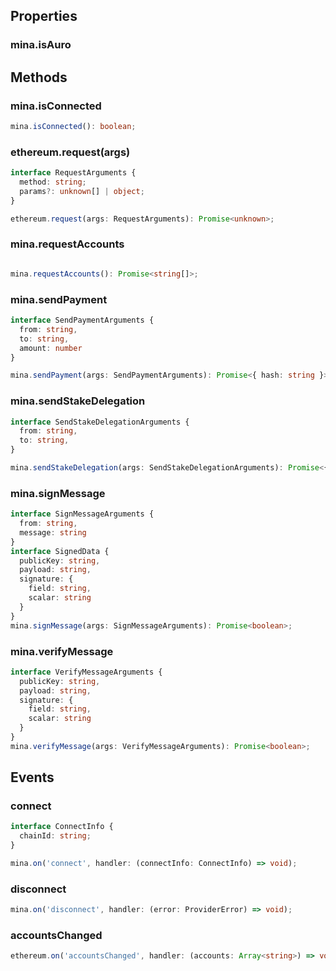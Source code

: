 ## Properties

### mina.isAuro

## Methods

### mina.isConnected

```typescript
mina.isConnected(): boolean;
```

### ethereum.request(args)
```typescript
interface RequestArguments {
  method: string;
  params?: unknown[] | object;
}

ethereum.request(args: RequestArguments): Promise<unknown>;
```

### mina.requestAccounts

```typescript

mina.requestAccounts(): Promise<string[]>;
```

### mina.sendPayment

```typescript
interface SendPaymentArguments {
  from: string,
  to: string,
  amount: number
}

mina.sendPayment(args: SendPaymentArguments): Promise<{ hash: string }>;
```

### mina.sendStakeDelegation

```typescript
interface SendStakeDelegationArguments {
  from: string,
  to: string,
}

mina.sendStakeDelegation(args: SendStakeDelegationArguments): Promise<{ hash: string }>;
```

### mina.signMessage

```typescript
interface SignMessageArguments {
  from: string,
  message: string
}
interface SignedData {
  publicKey: string,
  payload: string,
  signature: {
    field: string,
    scalar: string
  }
}
mina.signMessage(args: SignMessageArguments): Promise<boolean>;
```

### mina.verifyMessage

```typescript
interface VerifyMessageArguments {
  publicKey: string,
  payload: string,
  signature: {
    field: string,
    scalar: string
  }
}
mina.verifyMessage(args: VerifyMessageArguments): Promise<boolean>;
```

## Events

### connect

```typescript
interface ConnectInfo {
  chainId: string;
}

mina.on('connect', handler: (connectInfo: ConnectInfo) => void);
```

### disconnect

```typescript
mina.on('disconnect', handler: (error: ProviderError) => void);
```

### accountsChanged

```typescript
ethereum.on('accountsChanged', handler: (accounts: Array<string>) => void);
```